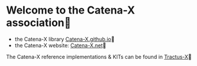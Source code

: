 # Welcome to the Catena-X association🙌

- the Catena-X library [Catena-X.github.io](https://catenax-ev.github.io/)🔗  
- the Catena-X website: [Catena-X.net](https://catena-x.net/en/)🔗

The Catena-X reference implementations & KITs can be found in [Tractus-X](https://eclipse-tractusx.github.io/)🔗

